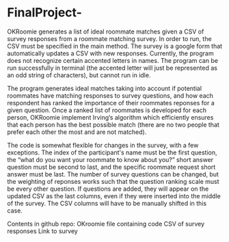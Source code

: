 # FinalProject-
OKRoomie generates a list of ideal roommate matches given a CSV of survey responses from a roommate matching survey. In order to run, the CSV must be specified in the main method. The survey is a google form that automatically updates a CSV with new responses. Currently, the program does not recognize certain accented letters in names. The program can be run successfully in terminal (the accented letter will just be represented as an odd string of characters), but cannot run in idle.

The program generates ideal matches taking into account if potential roommates have matching responses to survey questions, and how each respondent has ranked the importance of their roommates reponses for a given question. Once a ranked list of roommates is developed for each person, OKRoomie implement Irving’s algorithm which efficiently ensures that each person has the best possible match (there are no two people that prefer each other the most and are not matched). 

The code is somewhat flexible for changes in the survey, with a few exceptions. The index of the participant's name must be the  first question, the “what do you want your roommate to know about you?” short answer question must be second to last, and the specific roommate request short answer must be last. The number of survey questions can be changed, but the weighting of reponses works such that the question ranking scale must be every other question. If questions are added, they will appear on the updated CSV as the last columns, even if they were inserted into the middle of the survey. The CSV columns will have to be manually shifted in this case. 


Contents in github repo: 
OKroomie file containing code 
CSV of survey responses 
Link to survey 
